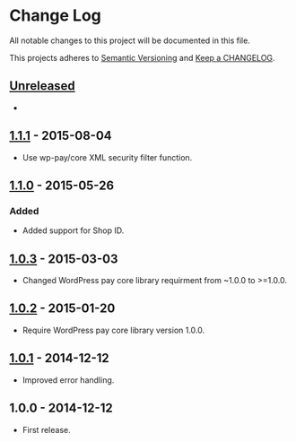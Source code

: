 # Change Log

All notable changes to this project will be documented in this file.

This projects adheres to [Semantic Versioning](http://semver.org/) and [Keep a CHANGELOG](http://keepachangelog.com/).

## [Unreleased][unreleased]
- 

## [1.1.1] - 2015-08-04
- Use wp-pay/core XML security filter function.

## [1.1.0] - 2015-05-26
### Added
- Added support for Shop ID.

## [1.0.3] - 2015-03-03
- Changed WordPress pay core library requirment from ~1.0.0 to >=1.0.0.

## [1.0.2] - 2015-01-20
- Require WordPress pay core library version 1.0.0.

## [1.0.1] - 2014-12-12
- Improved error handling.

## 1.0.0 - 2014-12-12
- First release.

[unreleased]: https://github.com/wp-pay-gateways/sisow/compare/1.1.1...HEAD
[1.1.1]: https://github.com/wp-pay-gateways/sisow/compare/1.1.0...1.1.1
[1.1.0]: https://github.com/wp-pay-gateways/sisow/compare/1.0.3...1.1.0
[1.0.3]: https://github.com/wp-pay-gateways/sisow/compare/1.0.2...1.0.3
[1.0.2]: https://github.com/wp-pay-gateways/sisow/compare/1.0.1...1.0.2
[1.0.1]: https://github.com/wp-pay-gateways/sisow/compare/1.0.0...1.0.1
